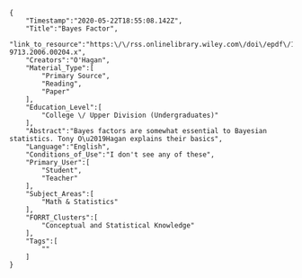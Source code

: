 
    {
        "Timestamp":"2020-05-22T18:55:08.142Z",
        "Title":"Bayes Factor",
        "link_to_resource":"https:\/\/rss.onlinelibrary.wiley.com\/doi\/epdf\/10.1111\/j.1740-9713.2006.00204.x",
        "Creators":"O'Hagan",
        "Material_Type":[
            "Primary Source",
            "Reading",
            "Paper"
        ],
        "Education_Level":[
            "College \/ Upper Division (Undergraduates)"
        ],
        "Abstract":"Bayes factors are somewhat essential to Bayesian statistics. Tony O\u2019Hagan explains their basics",
        "Language":"English",
        "Conditions_of_Use":"I don't see any of these",
        "Primary_User":[
            "Student",
            "Teacher"
        ],
        "Subject_Areas":[
            "Math & Statistics"
        ],
        "FORRT_Clusters":[
            "Conceptual and Statistical Knowledge"
        ],
        "Tags":[
            ""
        ]
    }
